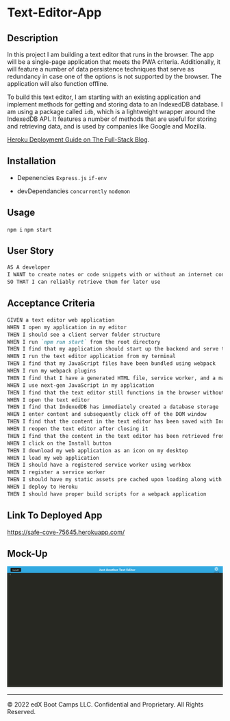 # Text-Editor-App

## Description
In this project I am building a text editor that runs in the browser. The app will be a single-page application that meets the PWA criteria. Additionally, it will feature a number of data persistence techniques that serve as redundancy in case one of the options is not supported by the browser. The application will also function offline.

To build this text editor,  I am starting with an existing application and implement methods for getting and storing data to an IndexedDB database. I am using a package called `idb`, which is a lightweight wrapper around the IndexedDB API. It features a number of methods that are useful for storing and retrieving data, and is used by companies like Google and Mozilla.

 [Heroku Deployment Guide on The Full-Stack Blog](https://coding-boot-camp.github.io/full-stack/heroku/heroku-deployment-guide).


## Installation

- Depenencies 
``` Express.js ```
``` if-env ```

- devDependancies 
``` concurrently ```
``` nodemon ```
## Usage

``` npm i ```
``` npm start ```

## User Story

```md
AS A developer
I WANT to create notes or code snippets with or without an internet connection
SO THAT I can reliably retrieve them for later use
```

## Acceptance Criteria

```md
GIVEN a text editor web application
WHEN I open my application in my editor
THEN I should see a client server folder structure
WHEN I run `npm run start` from the root directory
THEN I find that my application should start up the backend and serve the client
WHEN I run the text editor application from my terminal
THEN I find that my JavaScript files have been bundled using webpack
WHEN I run my webpack plugins
THEN I find that I have a generated HTML file, service worker, and a manifest file
WHEN I use next-gen JavaScript in my application
THEN I find that the text editor still functions in the browser without errors
WHEN I open the text editor
THEN I find that IndexedDB has immediately created a database storage
WHEN I enter content and subsequently click off of the DOM window
THEN I find that the content in the text editor has been saved with IndexedDB
WHEN I reopen the text editor after closing it
THEN I find that the content in the text editor has been retrieved from our IndexedDB
WHEN I click on the Install button
THEN I download my web application as an icon on my desktop
WHEN I load my web application
THEN I should have a registered service worker using workbox
WHEN I register a service worker
THEN I should have my static assets pre cached upon loading along with subsequent pages and static assets
WHEN I deploy to Heroku
THEN I should have proper build scripts for a webpack application
```
## Link To Deployed App
https://safe-cove-75645.herokuapp.com/

## Mock-Up



![Demonstration of the finished Module 19 Challenge being used in the browser and then installed.](./client/src/images/localhost_3000_%20(2).png)



- - -
© 2022 edX Boot Camps LLC. Confidential and Proprietary. All Rights Reserved.

